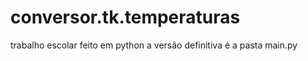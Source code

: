 # conversor.tk.temperaturas
trabalho escolar feito em python
a versão definitiva  é a pasta main.py
